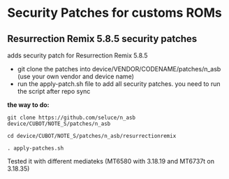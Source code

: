 Security Patches for customs ROMs
===========
Resurrection Remix 5.8.5 security patches 
------------------

adds security patch for Resurrection Remix 5.8.5

- git clone the patches into device/VENDOR/CODENAME/patches/n_asb (use your own vendor and device name)
- run the apply-patch.sh file to add all security patches. you need to run the script after repo sync 

**the way to do:**
```
git clone https://github.com/seluce/n_asb device/CUBOT/NOTE_S/patches/n_asb

cd device/CUBOT/NOTE_S/patches/n_asb/resurrectionremix

. apply-patches.sh
```

Tested it with different mediateks (MT6580 with 3.18.19 and MT6737t on 3.18.35)